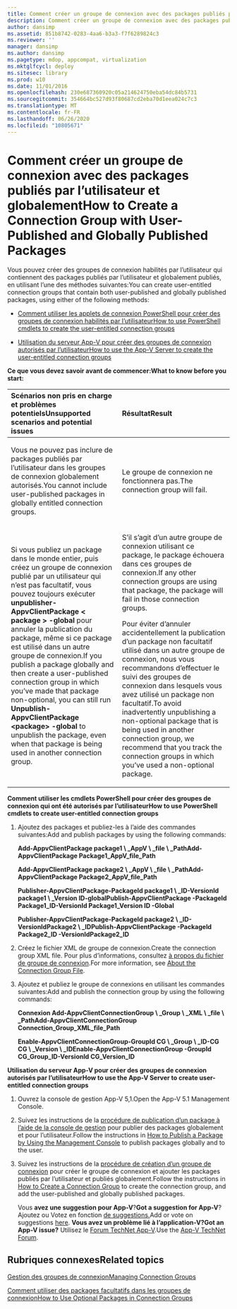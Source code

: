 ```yaml
---
title: Comment créer un groupe de connexion avec des packages publiés par l’utilisateur et globalement
description: Comment créer un groupe de connexion avec des packages publiés par l’utilisateur et globalement
author: dansimp
ms.assetid: 851b8742-0283-4aa6-b3a3-f7f6289824c3
ms.reviewer: ''
manager: dansimp
ms.author: dansimp
ms.pagetype: mdop, appcompat, virtualization
ms.mktglfcycl: deploy
ms.sitesec: library
ms.prod: w10
ms.date: 11/01/2016
ms.openlocfilehash: 230e687360920c05a214624750eba54dc84b5731
ms.sourcegitcommit: 354664bc527d93f80687cd2eba70d1eea024c7c3
ms.translationtype: MT
ms.contentlocale: fr-FR
ms.lasthandoff: 06/26/2020
ms.locfileid: "10805671"
---
```

# <span data-ttu-id="34225-103">Comment créer un groupe de connexion avec des packages publiés par l’utilisateur et globalement</span><span class="sxs-lookup"><span data-stu-id="34225-103">How to Create a Connection Group with User-Published and Globally Published Packages</span></span>


<span data-ttu-id="34225-104">Vous pouvez créer des groupes de connexion habilités par l’utilisateur qui contiennent des packages publiés par l’utilisateur et globalement publiés, en utilisant l’une des méthodes suivantes:</span><span class="sxs-lookup"><span data-stu-id="34225-104">You can create user-entitled connection groups that contain both user-published and globally published packages, using either of the following methods:</span></span>

-   [<span data-ttu-id="34225-105">Comment utiliser les applets de connexion PowerShell pour créer des groupes de connexion habilités par l’utilisateur</span><span class="sxs-lookup"><span data-stu-id="34225-105">How to use PowerShell cmdlets to create the user-entitled connection groups</span></span>](#bkmk-posh-userentitled-cg)

-   [<span data-ttu-id="34225-106">Utilisation du serveur App-V pour créer des groupes de connexion autorisés par l’utilisateur</span><span class="sxs-lookup"><span data-stu-id="34225-106">How to use the App-V Server to create the user-entitled connection groups</span></span>](#bkmk-appvserver-userentitled-cg)

**<span data-ttu-id="34225-107">Ce que vous devez savoir avant de commencer:</span><span class="sxs-lookup"><span data-stu-id="34225-107">What to know before you start:</span></span>**

<table>
<colgroup>
<col width="50%" />
<col width="50%" />
</colgroup>
<thead>
<tr class="header">
<th align="left"><span data-ttu-id="34225-108">Scénarios non pris en charge et problèmes potentiels</span><span class="sxs-lookup"><span data-stu-id="34225-108">Unsupported scenarios and potential issues</span></span></th>
<th align="left"><span data-ttu-id="34225-109">Résultat</span><span class="sxs-lookup"><span data-stu-id="34225-109">Result</span></span></th>
</tr>
</thead>
<tbody>
<tr class="odd">
<td align="left"><p><span data-ttu-id="34225-110">Vous ne pouvez pas inclure de packages publiés par l’utilisateur dans les groupes de connexion globalement autorisés.</span><span class="sxs-lookup"><span data-stu-id="34225-110">You cannot include user-published packages in globally entitled connection groups.</span></span></p></td>
<td align="left"><p><span data-ttu-id="34225-111">Le groupe de connexion ne fonctionnera pas.</span><span class="sxs-lookup"><span data-stu-id="34225-111">The connection group will fail.</span></span></p></td>
</tr>
<tr class="even">
<td align="left"><p><span data-ttu-id="34225-112">Si vous publiez un package dans le monde entier, puis créez un groupe de connexion publié par un utilisateur qui n’est pas facultatif, vous pouvez toujours exécuter <strong> unpublisher-AppvClientPackage &lt; package &gt; -global </strong> pour annuler la publication du package, même si ce package est utilisé dans un autre groupe de connexion.</span><span class="sxs-lookup"><span data-stu-id="34225-112">If you publish a package globally and then create a user-published connection group in which you’ve made that package non-optional, you can still run <strong>Unpublish-AppvClientPackage &lt;package&gt; -global</strong> to unpublish the package, even when that package is being used in another connection group.</span></span></p></td>
<td align="left"><p><span data-ttu-id="34225-113">S’il s’agit d’un autre groupe de connexion utilisant ce package, le package échouera dans ces groupes de connexion.</span><span class="sxs-lookup"><span data-stu-id="34225-113">If any other connection groups are using that package, the package will fail in those connection groups.</span></span></p>
<p><span data-ttu-id="34225-114">Pour éviter d’annuler accidentellement la publication d’un package non facultatif utilisé dans un autre groupe de connexion, nous vous recommandons d’effectuer le suivi des groupes de connexion dans lesquels vous avez utilisé un package non facultatif.</span><span class="sxs-lookup"><span data-stu-id="34225-114">To avoid inadvertently unpublishing a non-optional package that is being used in another connection group, we recommend that you track the connection groups in which you’ve used a non-optional package.</span></span></p></td>
</tr>
</tbody>
</table>

<a href="" id="bkmk-posh-userentitled-cg"></a>**<span data-ttu-id="34225-115">Comment utiliser les cmdlets PowerShell pour créer des groupes de connexion qui ont été autorisés par l’utilisateur</span><span class="sxs-lookup"><span data-stu-id="34225-115">How to use PowerShell cmdlets to create user-entitled connection groups</span></span>**

1.  <span data-ttu-id="34225-116">Ajoutez des packages et publiez-les à l’aide des commandes suivantes:</span><span class="sxs-lookup"><span data-stu-id="34225-116">Add and publish packages by using the following commands:</span></span>

    **<span data-ttu-id="34225-117">Add-AppvClientPackage package1 \ _AppV \ _file \ _Path</span><span class="sxs-lookup"><span data-stu-id="34225-117">Add-AppvClientPackage Package1\_AppV\_file\_Path</span></span>**

    **<span data-ttu-id="34225-118">Add-AppvClientPackage package2 \ _AppV \ _file \ _Path</span><span class="sxs-lookup"><span data-stu-id="34225-118">Add-AppvClientPackage Package2\_AppV\_file\_Path</span></span>**

    **<span data-ttu-id="34225-119">Publisher-AppvClientPackage-PackageId package1 \ _ID-VersionId package1 \ _Version ID-global</span><span class="sxs-lookup"><span data-stu-id="34225-119">Publish-AppvClientPackage -PackageId Package1\_ID-VersionId Package1\_Version ID -Global</span></span>**

    **<span data-ttu-id="34225-120">Publisher-AppvClientPackage-PackageId package2 \ _ID-VersionIdPackage2 \ _ID</span><span class="sxs-lookup"><span data-stu-id="34225-120">Publish-AppvClientPackage -PackageId Package2\_ID -VersionIdPackage2\_ID</span></span>**

2.  <span data-ttu-id="34225-121">Créez le fichier XML de groupe de connexion.</span><span class="sxs-lookup"><span data-stu-id="34225-121">Create the connection group XML file.</span></span> <span data-ttu-id="34225-122">Pour plus d’informations, consultez [à propos du fichier de groupe de connexion](about-the-connection-group-file51.md).</span><span class="sxs-lookup"><span data-stu-id="34225-122">For more information, see [About the Connection Group File](about-the-connection-group-file51.md).</span></span>

3.  <span data-ttu-id="34225-123">Ajoutez et publiez le groupe de connexions en utilisant les commandes suivantes:</span><span class="sxs-lookup"><span data-stu-id="34225-123">Add and publish the connection group by using the following commands:</span></span>

    **<span data-ttu-id="34225-124">Connexion Add-AppvClientConnectionGroup \ _Group \ _XML \ _file \ _Path</span><span class="sxs-lookup"><span data-stu-id="34225-124">Add-AppvClientConnectionGroup Connection\_Group\_XML\_file\_Path</span></span>**

    **<span data-ttu-id="34225-125">Enable-AppvClientConnectionGroup-GroupId CG \ _Group \ _ID-CG CG \ _Version \ _ID</span><span class="sxs-lookup"><span data-stu-id="34225-125">Enable-AppvClientConnectionGroup -GroupId CG\_Group\_ID-VersionId CG\_Version\_ID</span></span>**

<a href="" id="bkmk-appvserver-userentitled-cg"></a>**<span data-ttu-id="34225-126">Utilisation du serveur App-V pour créer des groupes de connexion autorisés par l’utilisateur</span><span class="sxs-lookup"><span data-stu-id="34225-126">How to use the App-V Server to create user-entitled connection groups</span></span>**

1.  <span data-ttu-id="34225-127">Ouvrez la console de gestion App-V 5,1.</span><span class="sxs-lookup"><span data-stu-id="34225-127">Open the App-V 5.1 Management Console.</span></span>

2.  <span data-ttu-id="34225-128">Suivez les instructions de la [procédure de publication d’un package à l’aide de la console de gestion](how-to-publish-a-package-by-using-the-management-console-51.md) pour publier des packages globalement et pour l’utilisateur.</span><span class="sxs-lookup"><span data-stu-id="34225-128">Follow the instructions in [How to Publish a Package by Using the Management Console](how-to-publish-a-package-by-using-the-management-console-51.md) to publish packages globally and to the user.</span></span>

3.  <span data-ttu-id="34225-129">Suivez les instructions de la [procédure de création d’un groupe de connexion](how-to-create-a-connection-group51.md) pour créer le groupe de connexion et ajouter les packages publiés par l’utilisateur et publiés globalement.</span><span class="sxs-lookup"><span data-stu-id="34225-129">Follow the instructions in [How to Create a Connection Group](how-to-create-a-connection-group51.md) to create the connection group, and add the user-published and globally published packages.</span></span>

    <span data-ttu-id="34225-130">Vous **avez une suggestion pour App-V**?</span><span class="sxs-lookup"><span data-stu-id="34225-130">**Got a suggestion for App-V**?</span></span> <span data-ttu-id="34225-131">Ajoutez ou Votez en fonction [de suggestions.](http://appv.uservoice.com/forums/280448-microsoft-application-virtualization)</span><span class="sxs-lookup"><span data-stu-id="34225-131">Add or vote on suggestions [here](http://appv.uservoice.com/forums/280448-microsoft-application-virtualization).</span></span> **<span data-ttu-id="34225-132">Vous avez un problème lié à l’application-V?</span><span class="sxs-lookup"><span data-stu-id="34225-132">Got an App-V issue?</span></span>** <span data-ttu-id="34225-133">Utilisez le [Forum TechNet App-V](https://social.technet.microsoft.com/Forums/home?forum=mdopappv).</span><span class="sxs-lookup"><span data-stu-id="34225-133">Use the [App-V TechNet Forum](https://social.technet.microsoft.com/Forums/home?forum=mdopappv).</span></span>

## <span data-ttu-id="34225-134">Rubriques connexes</span><span class="sxs-lookup"><span data-stu-id="34225-134">Related topics</span></span>


[<span data-ttu-id="34225-135">Gestion des groupes de connexion</span><span class="sxs-lookup"><span data-stu-id="34225-135">Managing Connection Groups</span></span>](managing-connection-groups51.md)

[<span data-ttu-id="34225-136">Comment utiliser des packages facultatifs dans les groupes de connexion</span><span class="sxs-lookup"><span data-stu-id="34225-136">How to Use Optional Packages in Connection Groups</span></span>](how-to-use-optional-packages-in-connection-groups51.md)

 

 





